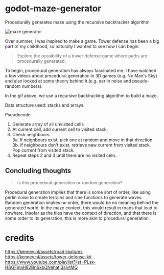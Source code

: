 # godot-maze-generator
 Procedurally generates maze using the recursive backtracker algorithm </br>

![maze generator](https://media.giphy.com/media/my632TvvKCHuqJFoSq/giphy.gif)

Over summer, I was inspired to make a game. Tower defense has been a big part of my childhood, so naturally I wanted to see how I can begin:

> Explore the possibility of a tower defense game where paths are procedurally generated.

To begin, procedural generation has always fascinated me. I have watched a few videos about procedural generation in 3D games (e.g. No Man's Sky) and also looked at some theory behind it (e.g. perlin noise and pseudo-random numbers).

In the gif above, we use a recursive backtracking algorithm to build a maze.

Data structure used: stacks and arrays.

Pseudocode:
 1. Generate array of all unvisited cells
 2. At current cell, add current cell to visited stack.
 3. Check neighbours.  
  3a. If neighbours exist, pick one at random and move in that direction. </br> 
  3b. If neighbours don't exist, retrieve new current from visited stack. Pop current from visited stack.
 4. Repeat steps 2 and 3 until there are no visited cells.

## Concluding thoughts
> Is this procedural generation or random generation?

Procedural generation implies that there is some sort of order, like using perlin noise to create terrains and sine functions to generate waves. Random generation implies no order, there would be no meaning behind the generated world. In the maze context, this would result in roads that lead to nowhere. Insofar as the tiles have the context of direction, and that there is some order to its generation, this is more akin to procedural generation.



# credits </br>
 https://kenney.nl/assets/road-textures </br>
 https://kenney.nl/assets/tower-defense-kit </br>
 https://www.youtube.com/playlist?list=PLsk-HSGFjnaH82Bn6xbQNehatj3sIvtMQ </br>


